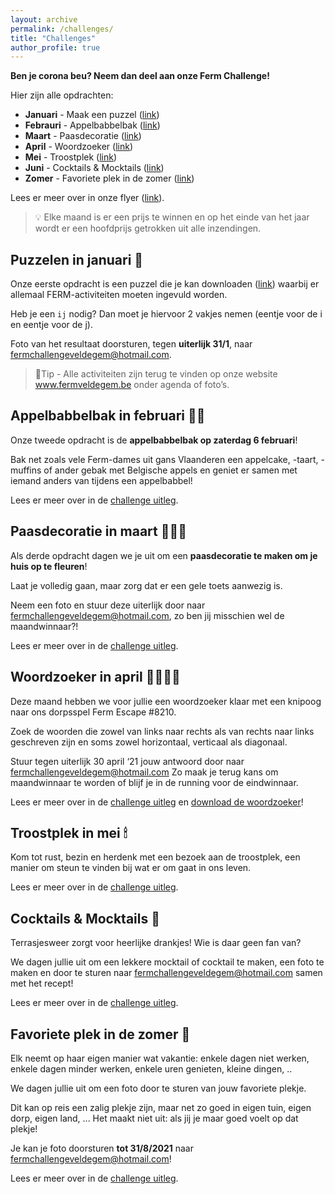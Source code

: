 ```yaml
---
layout: archive
permalink: /challenges/
title: "Challenges"
author_profile: true
---
```


**Ben je corona beu? Neem dan deel aan onze Ferm Challenge!**

Hier zijn alle opdrachten:

- **Januari** - Maak een puzzel ([link](#puzzelen-in-januari-))
- **Febrauri** - Appelbabbelbak ([link](#appelbabbelbak-in-februari-))
- **Maart** - Paasdecoratie ([link](#paasdecoratie-in-maart-))
- **April** - Woordzoeker ([link](#woordzoeker-in-april-️️️️))
- **Mei** - Troostplek ([link](#troostplek-in-mei-))
- **Juni** - Cocktails & Mocktails ([link](#cocktails--mocktails-))
- **Zomer** - Favoriete plek in de zomer ([link](#favoriete-plek-in-de-zomer-))

Lees er meer over in onze flyer ([link](/assets/media/agenda/ferm-challenge.jpg)).

> 💡 Elke maand is er een prijs te winnen en op het einde van het jaar wordt er een hoofdprijs getrokken uit alle inzendingen.

## Puzzelen in januari 🧩

Onze eerste opdracht is een puzzel die je kan downloaden ([link](/assets/media/challenges/januari.pdf)) waarbij er allemaal FERM-activiteiten moeten ingevuld worden.

Heb je een `ij` nodig? Dan moet je hiervoor 2 vakjes nemen (eentje voor de i en eentje voor de j).

Foto van het resultaat doorsturen, tegen **uiterlijk 31/1**, naar [fermchallengeveldegem@hotmail.com](fermchallengeveldegem@hotmail.com).

> 📌Tip - Alle activiteiten zijn terug te vinden op onze website www.fermveldegem.be onder agenda of foto’s.

## Appelbabbelbak in februari 🍎🍰

Onze tweede opdracht is de **appelbabbelbak op zaterdag 6 februari**!

Bak net zoals vele Ferm-dames uit gans Vlaanderen een appelcake, -taart, -muffins of ander gebak met Belgische appels en geniet er samen met iemand anders van tijdens een appelbabbel!

Lees er meer over in de [challenge uitleg](/assets/media/challenges/appelbabbelbak.pdf).

## Paasdecoratie in maart 🐰🥚🍫

Als derde opdracht dagen we je uit om een **paasdecoratie te maken om je huis op te fleuren**!

Laat je volledig gaan, maar zorg dat er een gele toets aanwezig is.

Neem een foto en stuur deze uiterlijk door naar [fermchallengeveldegem@hotmail.com](mailto:fermchallengeveldegem@hotmail.com), zo ben jij misschien wel de maandwinnaar?!

Lees er meer over in de [challenge uitleg](/assets/media/challenges/maart.jpg).

## Woordzoeker in april 🕵️‍♀️🕵️‍♂️

Deze maand hebben we voor jullie een woordzoeker klaar met een knipoog naar ons dorpsspel Ferm Escape #8210.

Zoek de woorden die zowel van links naar rechts als van rechts naar links geschreven zijn en soms zowel horizontaal, verticaal als diagonaal.

Stuur tegen uiterlijk 30 april ‘21 jouw antwoord door naar [fermchallengeveldegem@hotmail.com](mailto:fermchallengeveldegem@hotmail.com)
Zo maak je terug kans om maandwinnaar te worden of blijf je in de running voor de eindwinnaar.

Lees er meer over in de [challenge uitleg](/assets/media/challenges/april.pdf) en [download de woordzoeker](/assets/media/challenges/april.docx)!

## Troostplek in mei 🕯

Kom tot rust, bezin en herdenk met een bezoek aan de troostplek, een manier om steun te vinden bij wat er om gaat in ons leven.

Lees er meer over in de [challenge uitleg](/assets/media/challenges/mei.jpg).

## Cocktails & Mocktails 🍹

Terrasjesweer zorgt voor heerlijke drankjes! Wie is daar geen fan van?

We dagen jullie uit om een lekkere mocktail of cocktail te maken, een foto te maken en door te sturen naar [fermchallengeveldegem@hotmail.com](mailto:fermchallengeveldegem@hotmail.com) samen met het recept!

Lees er meer over in de [challenge uitleg](/assets/media/challenges/juni.pdf).

## Favoriete plek in de zomer 🏡

Elk neemt op haar eigen manier wat vakantie: enkele dagen niet werken, enkele dagen minder werken, enkele uren genieten, kleine dingen, ..

We dagen jullie uit om een foto door te sturen van jouw favoriete plekje.

Dit kan op reis een zalig plekje zijn, maar net zo goed in eigen tuin, eigen dorp, eigen land, ...
Het maakt niet uit: als jij je maar goed voelt op dat plekje!

Je kan je foto doorsturen **tot 31/8/2021** naar [fermchallengeveldegem@hotmail.com](mailto:fermchallengeveldegem@hotmail.com)!

Lees er meer over in de [challenge uitleg](/assets/media/challenges/zomer.pdf).
